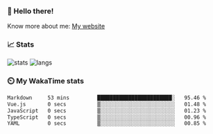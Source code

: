 ### 👋 Hello there!

Know more about me: [My website](https://onlyra1n.top)


### 📈 Stats

![stats](https://github-readme-stats.vercel.app/api?username=Fiz-Victor&theme=dracula&show_icons=true)
![langs](https://github-readme-stats.vercel.app/api/top-langs/?username=Fiz-Victor&theme=dracula&layout=compact)

### ⏲️ My WakaTime stats

<!--START_SECTION:waka-->

```txt
Markdown     53 mins         ████████████████████████░   95.46 %
Vue.js       0 secs          ▒░░░░░░░░░░░░░░░░░░░░░░░░   01.48 %
JavaScript   0 secs          ▒░░░░░░░░░░░░░░░░░░░░░░░░   01.23 %
TypeScript   0 secs          ▒░░░░░░░░░░░░░░░░░░░░░░░░   00.96 %
YAML         0 secs          ▒░░░░░░░░░░░░░░░░░░░░░░░░   00.85 %
```

<!--END_SECTION:waka-->
